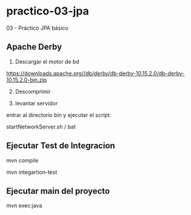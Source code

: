 # practico-03-jpa
03 - Práctico JPA básico

## Apache Derby

1) Descargar el motor de bd

https://downloads.apache.org//db/derby/db-derby-10.15.2.0/db-derby-10.15.2.0-bin.zip

2) Descomprimir

3) levantar servidor

entrar al directorio bin y ejecutar el script:

startNetworkServer.sh / bat

## Ejecutar Test de Integracion

mvn compile

mvn integartion-test

## Ejecutar main del proyecto

mvn exec:java

